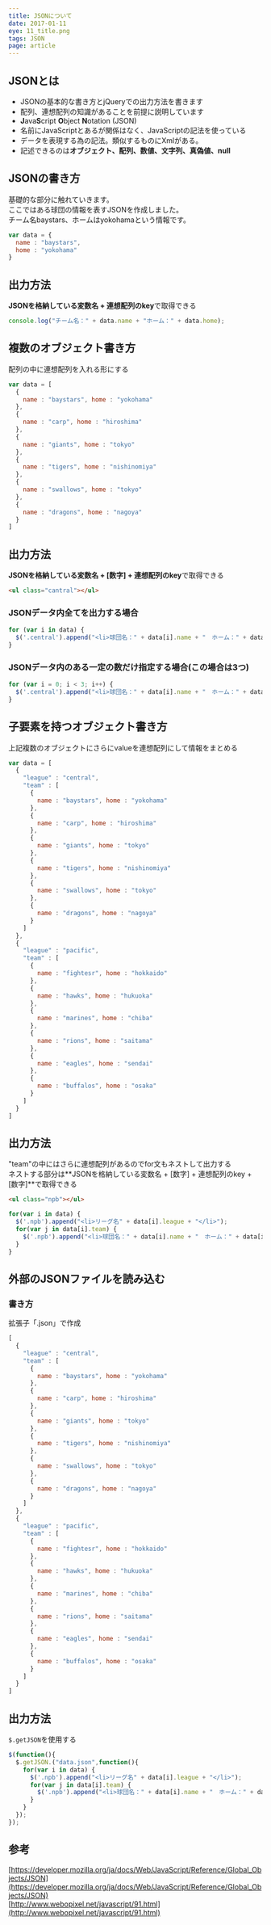 ```yaml
---
title: JSONについて
date: 2017-01-11
eye: 11_title.png
tags: JSON
page: article
---
```


## JSONとは
- JSONの基本的な書き方とjQueryでの出力方法を書きます
- 配列、連想配列の知識があることを前提に説明しています
- **J**ava**S**cript **O**bject **N**otation (JSON)
- 名前にJavaScriptとあるが関係はなく、JavaScriptの記法を使っている
- データを表現する為の記法。類似するものにXmlがある。
- 記述できるのは**オブジェクト、配列、数値、文字列、真偽値、null**


## JSONの書き方
基礎的な部分に触れていきます。  
ここではある球団の情報を表すJSONを作成しました。  
チーム名baystars、ホームはyokohamaという情報です。

```javascript
var data = {
  name : "baystars",
  home : "yokohama"
}
```

## 出力方法
**JSONを格納している変数名 + 連想配列のkey**で取得できる

```javascript
console.log("チーム名：" + data.name + "ホーム：" + data.home);
```

## 複数のオブジェクト書き方
配列の中に連想配列を入れる形にする

```javascript
var data = [
  {
    name : "baystars", home : "yokohama"
  },
  {
    name : "carp", home : "hiroshima"
  },
  {
    name : "giants", home : "tokyo"
  },
  {
    name : "tigers", home : "nishinomiya"
  },
  {
    name : "swallows", home : "tokyo"
  },
  {
    name : "dragons", home : "nagoya"
  }
]
```

## 出力方法
**JSONを格納している変数名 + [数字] + 連想配列のkey**で取得できる

```html
<ul class="cantral"></ul>
```

### JSONデータ内全てを出力する場合

```javascript
for (var i in data) {
  $('.central').append("<li>球団名：" + data[i].name + "　ホーム：" + data[i].home + "</li>");
}
```

### JSONデータ内のある一定の数だけ指定する場合(この場合は3つ)

```javascript
for (var i = 0; i < 3; i++) {
  $('.central').append("<li>球団名：" + data[i].name + "　ホーム：" + data[i].home);
}
```

## 子要素を持つオブジェクト書き方
上記複数のオブジェクトにさらにvalueを連想配列にして情報をまとめる

```javascript
var data = [
  {
    "league" : "central",
    "team" : [
      {
        name : "baystars", home : "yokohama"
      },
      {
        name : "carp", home : "hiroshima"
      },
      {
        name : "giants", home : "tokyo"
      },
      {
        name : "tigers", home : "nishinomiya"
      },
      {
        name : "swallows", home : "tokyo"
      },
      {
        name : "dragons", home : "nagoya"
      }
    ]
  },
  {
    "league" : "pacific",
    "team" : [
      {
        name : "fightesr", home : "hokkaido"
      },
      {
        name : "hawks", home : "hukuoka"
      },
      {
        name : "marines", home : "chiba"
      },
      {
        name : "rions", home : "saitama"
      },
      {
        name : "eagles", home : "sendai"
      },
      {
        name : "buffalos", home : "osaka"
      }
    ]
  }
]
```

## 出力方法
"team"の中にはさらに連想配列があるのでfor文もネストして出力する<br>
ネストする部分は**JSONを格納している変数名 + [数字] + 連想配列のkey + [数字]**で取得できる

```html
<ul class="npb"></ul>
```

```javascript
for(var i in data) {
  $('.npb').append("<li>リーグ名" + data[i].league + "</li>");
  for(var j in data[i].team) {
    $('.npb').append("<li>球団名：" + data[i].name + "　ホーム：" + data[i].home + "</li>");
  }
}
```

## 外部のJSONファイルを読み込む
### 書き方
拡張子「.json」で作成

```javascript
[
  {
    "league" : "central",
    "team" : [
      {
        name : "baystars", home : "yokohama"
      },
      {
        name : "carp", home : "hiroshima"
      },
      {
        name : "giants", home : "tokyo"
      },
      {
        name : "tigers", home : "nishinomiya"
      },
      {
        name : "swallows", home : "tokyo"
      },
      {
        name : "dragons", home : "nagoya"
      }
    ]
  },
  {
    "league" : "pacific",
    "team" : [
      {
        name : "fightesr", home : "hokkaido"
      },
      {
        name : "hawks", home : "hukuoka"
      },
      {
        name : "marines", home : "chiba"
      },
      {
        name : "rions", home : "saitama"
      },
      {
        name : "eagles", home : "sendai"
      },
      {
        name : "buffalos", home : "osaka"
      }
    ]
  }
]
```

## 出力方法
`$.getJSON`を使用する

```javascript
$(function(){
  $.getJSON.("data.json",function(){
    for(var i in data) {
      $('.npb').append("<li>リーグ名" + data[i].league + "</li>");
      for(var j in data[i].team) {
        $('.npb').append("<li>球団名：" + data[i].name + "　ホーム：" + data[i].home + "</li>");
      }
    }
  });
});
```



## 参考
[https://developer.mozilla.org/ja/docs/Web/JavaScript/Reference/Global_Objects/JSON](https://developer.mozilla.org/ja/docs/Web/JavaScript/Reference/Global_Objects/JSON)  
[http://www.webopixel.net/javascript/91.html](http://www.webopixel.net/javascript/91.html)
